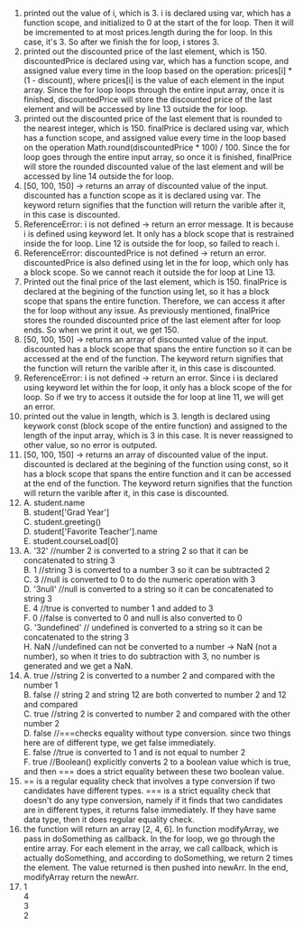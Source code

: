 1. printed out the value of i, which is 3. i is declared using var, which has a function scope, and initialized to 0 at the start of the for loop. Then it will be imcremented to at most prices.length during the for loop. In this case, it's 3. So after we finish the for loop, i stores 3.
2. printed out the discounted price of the last element, which is 150. discountedPrice is declared using var, which has a function scope, and assigned value every time in the loop based on the operation: prices[i] * (1 - discount), where prices[i] is the value of each element in the input array. Since the for loop loops through the entire input array, once it is finished, discountedPrice will store the discounted price of the last element and will be accessed by line 13 outside the for loop.
3. printed out the discounted price of the last element that is rounded to the nearest integer, which is 150. finalPrice is declared using var, which has a function scope, and assigned value every time in the loop based on the operation Math.round(discountedPrice * 100) / 100. Since the for loop goes through the entire input array, so once it is finished, finalPrice will store the rounded discounted value of the last element and will be accessed by line 14 outside the for loop.
4. [50, 100, 150] -> returns an array of discounted value of the input. discounted has a function scope as it is declared using var. The keyword return signifies that the function will return the varible after it, in this case is discounted.
5. ReferenceError: i is not defined -> return an error message. It is because i is defined using keyword let. It only has a block scope that is restrained inside the for loop. Line 12 is outside the for loop, so failed to reach i. 
6. ReferenceError: discountedPrice is not defined -> return an error. discountedPrice is also defined using let in the for loop, which only has a block scope. So we cannot reach it outside the for loop at Line 13.
7. Printed out the final price of the last element, which is 150. finalPrice is declared at the begining of the function using let, so it has a block scope that spans the entire function. Therefore, we can access it after the for loop without any issue. As previously mentioned, finalPrice stores the rounded discounted price of the last element after for loop ends. So when we print it out, we get 150.
8.  [50, 100, 150] -> returns an array of discounted value of the input. discounted has a block scope that spans the entire function so it can be accessed at the end of the function. The keyword return signifies that the function will return the varible after it, in this case is discounted.
9.  ReferenceError: i is not defined -> return an error. Since i is declared using keyword let within the for loop, it only has a block scope of the for loop. So if we try to access it outside the for loop at line 11, we will get an error.
10. printed out the value in length, which is 3. length is declared using keywork const (block scope of the entire function) and assigned to the length of the input array, which is 3 in this case. It is never reassigned to other value, so no error is outputed. 
11. [50, 100, 150] -> returns an array of discounted value of the input. discounted is declared at the begining of the function using const, so it has a block scope that spans the entire function and it can be accessed at the end of the function. The keyword return signifies that the function will return the varible after it, in this case is discounted.
12. A. student.name \
    B. student['Grad Year'] \
    C. student.greeting() \
    D. student['Favorite Teacher'].name \
    E. student.courseLoad[0] 
13. A. '32' //number 2 is converted to a string 2 so that it can be concatenated to string 3 \
    B. 1 //string 3 is converted to a number 3 so it can be subtracted 2 \
    C. 3 //null is converted to 0 to do the numeric operation with 3 \
    D. '3null' //null is converted to a string so it can be concatenated to string 3 \
    E. 4 //true is converted to number 1 and added to 3 \
    F. 0 //false is converted to 0 and null is also converted to 0 \
    G. '3undefined' // undefined is converted to a string so it can be concatenated to the string 3 \
    H. NaN //undefined can not be converted to a number -> NaN (not a number), so when it tries to do subtraction with 3, no number is generated and we get a NaN.
14. A. true //string 2 is converted to a number 2 and compared with the number 1 \
    B. false // string 2 and string 12 are both converted to number 2 and 12 and compared \
    C. true //string 2 is converted to number 2 and compared with the other number 2 \
    D. false //===checks equality without type conversion. since two things here are of different type, we get false immediately. \
    E. false //true is converted to 1 and is not equal to number 2 \
    F. true //Boolean() explicitly converts 2 to a boolean value which is true, and then === does a strict equality between these two boolean value. 
15. == is a regular equality check that involves a type conversion if two candidates have different types. === is a strict equality check that doesn't do any type conversion, namely if it finds that two candidates are in different types, it returns false immediately. If they have same data type, then it does regular equality check.
17. the function will return an array [2, 4, 6]. In function modifyArray, we pass in doSomething as callback. In the for loop, we go through the entire array. For each element in the array, we call callback, which is actually doSomething, and according to doSomething, we return 2 times the element. The value returned is then pushed into newArr. In the end, modifyArray return the newArr.
19. 1 \
    4 \
    3 \
    2
